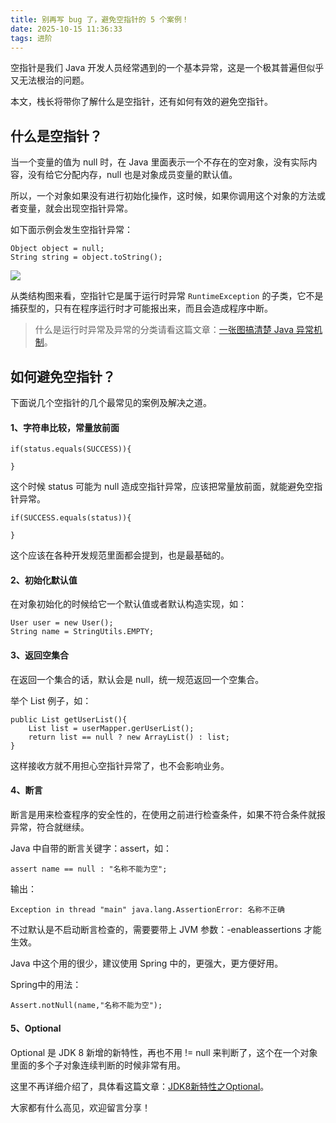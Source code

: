```yaml
---
title: 别再写 bug 了，避免空指针的 5 个案例！
date: 2025-10-15 11:36:33
tags: 进阶
---
```


空指针是我们 Java 开发人员经常遇到的一个基本异常，这是一个极其普遍但似乎又无法根治的问题。

本文，栈长将带你了解什么是空指针，还有如何有效的避免空指针。

## 什么是空指针？

当一个变量的值为 null 时，在 Java 里面表示一个不存在的空对象，没有实际内容，没有给它分配内存，null 也是对象成员变量的默认值。

所以，一个对象如果没有进行初始化操作，这时候，如果你调用这个对象的方法或者变量，就会出现空指针异常。

如下面示例会发生空指针异常：

```
Object object = null;
String string = object.toString();
```

![](http://qianniu.javastack.cn/18-12-12/46377586.jpg)

从类结构图来看，空指针它是属于运行时异常 `RuntimeException` 的子类，它不是捕获型的，只有在程序运行时才可能报出来，而且会造成程序中断。

> 什么是运行时异常及异常的分类请看这篇文章：[一张图搞清楚 Java 异常机制](https://mp.weixin.qq.com/s/xbopgxZ5BEDdSvwO9ad9Xg)。

## 如何避免空指针？

下面说几个空指针的几个最常见的案例及解决之道。

#### 1、字符串比较，常量放前面

```
if(status.equals(SUCCESS)){
    
}
```

这个时候 status 可能为 null 造成空指针异常，应该把常量放前面，就能避免空指针异常。

```
if(SUCCESS.equals(status)){
    
}
```

这个应该在各种开发规范里面都会提到，也是最基础的。

#### 2、初始化默认值

在对象初始化的时候给它一个默认值或者默认构造实现，如：

```
User user = new User();
String name = StringUtils.EMPTY;
```

#### 3、返回空集合

在返回一个集合的话，默认会是 null，统一规范返回一个空集合。

举个 List 例子，如：

```
public List getUserList(){
    List list = userMapper.gerUserList();
    return list == null ? new ArrayList() : list;
}
```

这样接收方就不用担心空指针异常了，也不会影响业务。

#### 4、断言

断言是用来检查程序的安全性的，在使用之前进行检查条件，如果不符合条件就报异常，符合就继续。

Java 中自带的断言关键字：assert，如：

```
assert name == null : "名称不能为空";
```

输出：

```
Exception in thread "main" java.lang.AssertionError: 名称不正确
```

不过默认是不启动断言检查的，需要要带上 JVM 参数：-enableassertions 才能生效。

Java 中这个用的很少，建议使用 Spring 中的，更强大，更方便好用。

Spring中的用法：

```
Assert.notNull(name,"名称不能为空");
```

#### 5、Optional

Optional 是 JDK 8 新增的新特性，再也不用 != null 来判断了，这个在一个对象里面的多个子对象连续判断的时候非常有用。

这里不再详细介绍了，具体看这篇文章：[JDK8新特性之Optional](https://mp.weixin.qq.com/s/uXw4eTZqLfj871FlciPh6Q)。

大家都有什么高见，欢迎留言分享！

